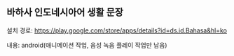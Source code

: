 ## 바하사 인도네시아어 생활 문장

설치 경로:  https://play.google.com/store/apps/details?id=ds.id.Bahasa&hl=ko

내용: android(애니메이션 작업, 음성 녹음 플레이 작업만 남음) 
